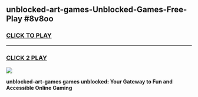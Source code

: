 
## unblocked-art-games-Unblocked-Games-Free-Play #8v8oo
<h3>
<a href="https://us.freeplayer.one?title=unblocked-art-games&ref=9M">CLICK TO PLAY</a></h3>
<hr>

<h3>
<a href="https://us.freeplayer.one?title=unblocked-art-games&ref=9M">CLICK 2 PLAY</a>
  
</h3>

<a href="https://us.freeplayer.one?title=unblocked-art-games&ref=9M"><img src="https://clearcache.store/games.png"></a>


**unblocked-art-games games unblocked: Your Gateway to Fun and Accessible Online Gaming**
